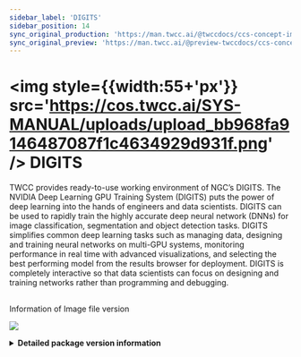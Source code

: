 ```yaml
---
sidebar_label: 'DIGITS'
sidebar_position: 14
sync_original_production: 'https://man.twcc.ai/@twccdocs/ccs-concept-image-digits-en'
sync_original_preview: 'https://man.twcc.ai/@preview-twccdocs/ccs-concept-image-digits-en'
---
```


# <img style={{width:55+'px'}} src='https://cos.twcc.ai/SYS-MANUAL/uploads/upload_bb968fa9146487087f1c4634929d931f.png' /> DIGITS


TWCC provides ready-to-use working environment of NGC’s DIGITS. The NVIDIA Deep Learning GPU Training System (DIGITS) puts the power of deep learning into the hands of engineers and data scientists. DIGITS can be used to rapidly train the highly accurate deep neural network (DNNs) for image classification, segmentation and object detection tasks. DIGITS simplifies common deep learning tasks such as managing data, designing and training neural networks on multi-GPU systems, monitoring performance in real time with advanced visualizations, and selecting the best performing model from the results browser for deployment. DIGITS is completely interactive so that data scientists can focus on designing and training networks rather than programming and debugging.


## <i class="fa fa-sticky-note" aria-hidden="true"></i>
<span class="ccsimglist">Information of Image file version
</span> 

![](https://cos.twcc.ai/SYS-MANUAL/uploads/upload_ce4af8f27968fcf3bfb8431c5493d9bd.png)


<details class="docspoiler">

<summary><b>Detailed package version information</b></summary>

- [digits-19.08-tensorflow](https://docs.nvidia.com/deeplearning/digits/digits-release-notes/rel_19-08.html#rel_19-08)
- [digits-19.08-caffe](https://docs.nvidia.com/deeplearning/digits/digits-release-notes/rel_19-08.html#rel_19-08)
- [digits-19.02-tensorflow-v1](https://docs.nvidia.com/deeplearning/digits/digits-release-notes/rel_19-02.html#rel_19-02)
- [digits-19.02-caffe-v1](https://docs.nvidia.com/deeplearning/digits/digits-release-notes/rel_19-02.html#rel_19-02)
- [digits-18.12-tensorflow-v1](https://docs.nvidia.com/deeplearning/digits/digits-release-notes/rel_18.12.html#rel_18.12)
- [digits-18.12-caffe-v1](https://docs.nvidia.com/deeplearning/digits/digits-release-notes/rel_18.12.html#rel_18.12)
- [digits-18.10-v1](https://docs.nvidia.com/deeplearning/digits/digits-release-notes/rel_18.10.html#rel_18.10)
- [digits-18.08-v1](https://docs.nvidia.com/deeplearning/digits/digits-release-notes/rel_18.08.html#rel_18.08)

</details>